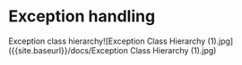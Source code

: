 Exception handling
==================

Exception class hierarchy![Exception Class Hierarchy (1).jpg]({{site.baseurl}}/docs/Exception Class Hierarchy (1).jpg)


